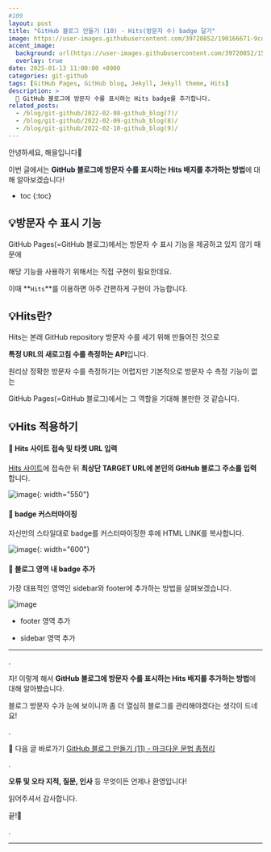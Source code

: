```yaml
---
#109
layout: post
title: "GitHub 블로그 만들기 (10) - Hits(방문자 수) badge 달기"
image: https://user-images.githubusercontent.com/39720852/190166671-9cd79a21-8f14-4e17-8d41-78d6e2dd9405.png
accent_image:
  background: url(https://user-images.githubusercontent.com/39720852/152405232-29b296d1-653c-4505-ad3c-07fd5a680d17.png) center/cover
  overlay: true
date: 2025-01-13 11:00:00 +0900
categories: git-github
tags: [GitHub Pages, GitHub blog, Jekyll, Jekyll theme, Hits]
description: >
  📝 GitHub 블로그에 방문자 수를 표시하는 Hits badge를 추가합니다.
related_posts:
  - /blog/git-github/2022-02-08-github_blog(7)/
  - /blog/git-github/2022-02-09-github_blog(8)/
  - /blog/git-github/2022-02-10-github_blog(9)/
---
```


안녕하세요, 해을입니다🦖

이번 글에서는 <span style="background-color:#f1f8ff">**GitHub 블로그에 방문자 수를 표시하는 Hits 배지를 추가하는 방법**</span>에 대해 알아보겠습니다!

* toc
{:toc}

## 💡방문자 수 표시 기능
GitHub Pages(=GitHub 블로그)에서는 방문자 수 표시 기능을 제공하고 있지 않기 때문에

해당 기능을 사용하기 위해서는 직접 구현이 필요한데요.

이때 **`Hits`**를 이용하면 아주 간편하게 구현이 가능합니다. 

## 💡Hits란?

Hits는 본래 GitHub repository 방문자 수를 세기 위해 만들어진 것으로

**특정 URL의 새로고침 수를 측정하는 API**입니다.

원리상 정확한 방문자 수를 측정하기는 어렵지만 기본적으로 방문자 수 측정 기능이 없는

GitHub Pages(=GitHub 블로그)에서는 그 역할을 기대해 볼만한 것 같습니다.

## 💡Hits 적용하기

#### 🥨 Hits 사이트 접속 및 타켓 URL 입력

[Hits 사이트](https://hits.seeyoufarm.com/)에 접속한 뒤 **최상단 TARGET URL에 본인의 GitHub 블로그 주소를 입력**합니다.

![image](https://github.com/user-attachments/assets/c5e9e30d-d59d-4707-a1fa-425fd04155d9){: width="550"}

#### 🥨 badge 커스터마이징

자신만의 스타일대로 badge를 커스터마이징한 후에 HTML LINK를 복사합니다.

![image](https://github.com/user-attachments/assets/6bf5e26a-f0a0-4f6f-a4cd-0cb5fbd03da3){: width="600"}

#### 🥨 블로그 영역 내 badge 추가

가장 대표적인 영역인 sidebar와 footer에 추가하는 방법을 살펴보겠습니다.

![image](https://github.com/user-attachments/assets/e599f5ec-567e-4ca9-bcda-5728ddda0732)

- footer 영역 추가

- sidebar 영역 추가

---

.

자! 이렇게 해서 **GitHub 블로그에 방문자 수를 표시하는 Hits 배지를 추가하는 방법**에 대해 알아봤습니다.

블로그 방문자 수가 눈에 보이니까 좀 더 열심히 블로그를 관리해야겠다는 생각이 드네요!

.

🔗 다음 글 바로가기 [GitHub 블로그 만들기 (11) - 마크다운 문법 총정리](/blog/git-github/github-blog/2025-02-17-github_blog(11))

.

**오류 및 오타 지적, 질문, 인사** 등 무엇이든 언제나 환영입니다!

읽어주셔서 감사합니다.

끝!🦕

.

---